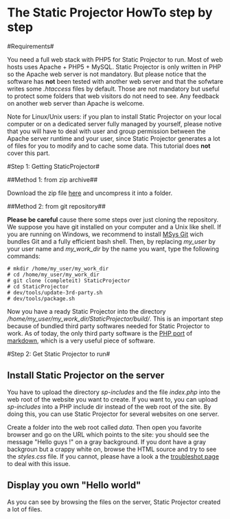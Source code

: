 The Static Projector HowTo step by step
========

#Requirements#

You need a full web stack with PHP5 for Static Projector to run. Most of web hosts uses Apache + PHP5 + MySQL. Static Projector is only written in PHP so the Apache web server is not mandatory. But please notice that the software has **not** been tested with another web server and that the sofwtare writes some _.htaccess_ files by default. Those are not mandatory but useful to protect some folders that web visitors do not need to see. Any feedback on another web server than Apache is welcome.

Note for Linux/Unix users: if you plan to install Static Projector on your local computer or on a dedicated server fully managed by yourself, please notive that you will have to deal with user and group permission between the Apache server runtime and your user, since Static Projector generates a lot of files for you to modify and to cache some data. This tutorial does **not** cover this part.

#Step 1: Getting StaticProjector#

##Method 1: from zip archive##

Download the zip file [here](linkto) and uncompress it into a folder.

##Method 2: from git repository##

__Please be careful__ cause there some steps over just cloning the repository. We suppose you have git installed on your computer and a Unix like shell. If you are running on Windows, we recommend to install [MSys Git](linkto) wich bundles Git and a fully efficient bash shell. Then, by replacing *my_user* by your user name and *my_work_dir* by the name you want, type the following commands:

	# mkdir /home/my_user/my_work_dir
	# cd /home/my_user/my_work_dir
	# git clone (completeit) StaticProjector
	# cd StaticProjector
	# dev/tools/update-3rd-party.sh
	# dev/tools/package.sh

Now you have a ready Static Projector into the directory _/home/my_user/my_work_dir/StaticProjector/build/_. This is an important step because of bundled third party softwares needed for Static Projector to work. As of today, the only third party software is the [PHP port](linkto) of [markdown](linkto), which is a very useful piece of software.

#Step 2: Get Static Projector to run#

## Install Static Projector on the server ##

You have to upload the directory _sp-includes_ and the file _index.php_ into the web root of the website you want to create. If you want to, you can upload _sp-includes_ into a PHP include dir instead of the web root of the site. By doing this, you can use Static Projector for several websites on one server.

Create a folder into the web root called _data_. Then open you favorite browser and go on the URL which points to the site: you should see the message "Hello guys !" on a gray background. If you dont have a gray backgroun but a crappy white on, browse the HTML source and try to see the _styles.css_ file. If you cannot, please have a look a the [troubleshot page](linkto) to deal with this issue.

## Display you own "Hello world" ##

As you can see by browsing the files on the server, Static Projector created a lot of files. 


